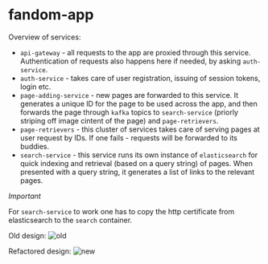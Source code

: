 # fandom-app

Overview of services:
+ `api-gateway` - all requests to the app are proxied through this service. Authentication of requests also happens here if needed, by asking `auth-service`.
+ `auth-service` - takes care of user registration, issuing of session tokens, login etc.
+ `page-adding-service` - new pages are forwarded to this service. It generates a unique ID for the page to be used across the app, and then forwards the page through `kafka` topics to `search-service` (priorly striping off image cintent of the page) and `page-retrievers`.
+ `page-retrievers` - this cluster of services takes care of serving pages at user request by IDs. If one fails - requests will be forwarded to its buddies.
+ `search-service` - this service runs its own instance of `elasticsearch` for quick indexing and retrieval (based on a query string) of pages. When presented with a query string, it generates a list of links to the relevant pages.

*Important*

For `search-service` to work one has to copy the http certificate from elasticsearch to the `search` container. 

Old design:
![old](https://github.com/user-attachments/assets/57c50d6f-8519-491a-89c0-198dae81d249)

Refactored design:
![new](https://github.com/user-attachments/assets/d8e56c42-de4f-4025-a1a1-1562160d7b73)
